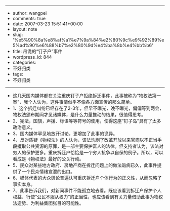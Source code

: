 - --
- author: wangpei
- comments: true
- date: 2007-03-23 15:51:41+00:00
- layout: note
- slug: '%e5%90%8a%e8%af%a1%e7%9a%84%e2%80%9c%e9%92%89%e5%ad%90%e6%88%b7%e2%80%9d%e4%ba%8b%e4%bb%b6'
- title: 吊诡的“钉子户”事件
- wordpress_id: 844
- categories:
- 不好归类
- tags:
- 不好归类
- --
- 这几天国内媒体都在关注重庆钉子户拒绝拆迁事件，此事被称为“物权法第一案”，我个人认为，这件事情似乎不像各方面宣传的那么简单。
- 1、这个拆迁纠纷已经存在了2-3年，但早不曝光，晚不曝光，偏偏等到两会，物权法颁布期间才见诸媒体，是什么力量推动的结果，很值得思考。
- 2、宪法，国旗，声援、标语等等符号的使用，使得这座“钉子岛”具有了太多政治意义。
- 3、国内媒体罕见地放开讨论，更增加了此事的诡异。
- 4、反对质疑《物权法》的人认为，该法洗刷了改革开放以来官商以不正当手段攫取公共资源的原罪，是一部主要保护富人的法律。但支持者认为，该法对穷人的保护更多。重庆拆迁户恰恰是一个穷人抗争以自保的例子。所以，可以看成是《物权法》最好的公关行动。
- 5、民众对某些地方政府、房地产商在拆迁问题上的做法诟病已久，此事件提供了一个民众情绪宣泄的出口。
- 6、媒体代表的大众舆论普遍认可重庆拆迁户个体行为的正义性，从而忽略了事实本身。
- 7、此事告诉我们，对新闻事件不能孤立地去看。既应该看到拆迁户保护个人权益、行使“公民不服从权力”的正当性，也应该看到有关力量借助此事为物权法造势、为利益集团张目的可能性。
